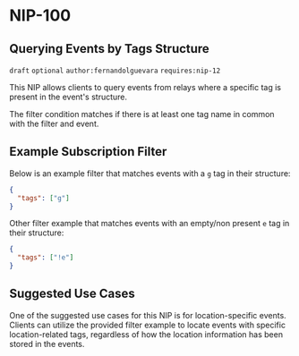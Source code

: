 NIP-100
=======

Querying Events by Tags Structure
---------------------------------

`draft` `optional` `author:fernandolguevara` `requires:nip-12`

This NIP allows clients to query events from relays where a specific tag is present in the event's structure.

The filter condition matches if there is at least one tag name in common with the filter and event.

Example Subscription Filter
---------------------------

Below is an example filter that matches events with a `g` tag in their structure:

```json
{
  "tags": ["g"]
}
```

Other filter example that matches events with an empty/non present `e` tag in their structure:


```json
{
  "tags": ["!e"]
}
```

Suggested Use Cases
-------------------
One of the suggested use cases for this NIP is for location-specific events. Clients can utilize the provided filter example to locate events with specific location-related tags, regardless of how the location information has been stored in the events.